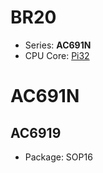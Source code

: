 # BR20

- Series: **AC691N**
- CPU Core: [Pi32](../../cpu/index.md#pi32)

# AC691N

## AC6919

- Package: SOP16
